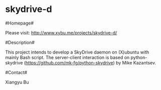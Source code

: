 skydrive-d
==================

#Homepage#

Please visit: http://www.xybu.me/projects/skydrive-d/

#Description#

This project intends to develop a SkyDrive daemon on (X)ubuntu with mainly Bash script.
The server-client interaction is based on python-skydrive (https://github.com/mk-fg/python-skydrive) by Mike Kazantsev.

#Contact#

Xiangyu Bu
